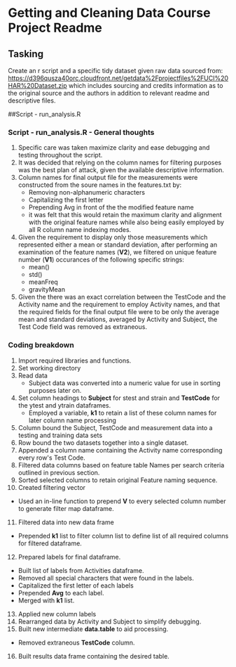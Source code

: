 # Getting and Cleaning Data Course Project Readme

## Tasking
Create an r script and a specific tidy dataset given raw data sourced from:
https://d396qusza40orc.cloudfront.net/getdata%2Fprojectfiles%2FUCI%20HAR%20Dataset.zip 
which includes sourcing and credits information as to the original source and the authors in addition to relevant readme and descriptive files.

##Script - run_analysis.R

### Script - run_analysis.R - General thoughts
1. Specific care was taken maximize clarity and ease debugging and testing throughout the script.
2. It was decided that relying on the column names for filtering purposes was the best plan of attack, given the available descriptive information.
3. Column names for final output file for the measurements were constructed from the soure names in the features.txt by:
	* Removing non-alphanumeric characters
	* Capitalizing the first letter
	* Prepending Avg in front of the the modified feature name
	* it was felt that this would retain the maximum clarity and alignment with the original feature names while also being easily employed by all R column name indexing modes.
4. Given the requirement to display only those measurements which represented either a mean or standard deviation, after performing an examination of the feature names (__V2__), we filtered on unique feature number (__V1__) occurances of the following specific strings:
	*  mean()
	*  std()
	*  meanFreq
	*  gravityMean
5.  Given the there was an exact correlation between the TestCode and the Activity name and the requirement to employ Activity names, and that the required fields for the final output file were to be only the average mean and standard deviations, averaged by Activity and Subject, the Test Code field was removed as extraneous.

### Coding breakdown
1. Import required libraries and functions.
2. Set working directory
3. Read data
   * Subject data was converted into a numeric value for use in sorting purposes later on.
4. Set column headings to __Subject__ for stest and strain and __TestCode__ for the ytest and ytrain dataframes. 
   * Employed a variable, __k1__ to retain a list of these column names for later column name processing
5. Column bound the Subject, TestCode and measurement data into a testing and training data sets
6. Row bound the two datasets together into a single dataset.
7. Appended a column name containing the Activity name corresponding every row's Test Code.
8. Filtered data columns based on feature table Names per search criteria outlined in previous section.
9. Sorted selected columns to retain original Feature naming sequence.
10. Created filtering vector
  * Used an in-line function to prepend __V__ to every selected column number to generate filter map dataframe.
11. Filtered data into new data frame
  * Prepended __k1__ list to filter column list to define list of all required columns for filtered dataframe.
12. Prepared labels for final dataframe.
  * Built list of labels from Activities dataframe.
  * Removed all special characters that were found in the labels.
  * Capitalized the first letter of each labels
  * Prepended __Avg__ to each label.
  * Merged with __k1__ list.
13. Applied new column labels
14. Rearranged data by Activity and Subject to simplify debugging.
15. Built new intermediate __data.table__ to aid processing.
  * Removed extraneous __TestCode__ column.
16. Built results data frame containing the desired table.


	
